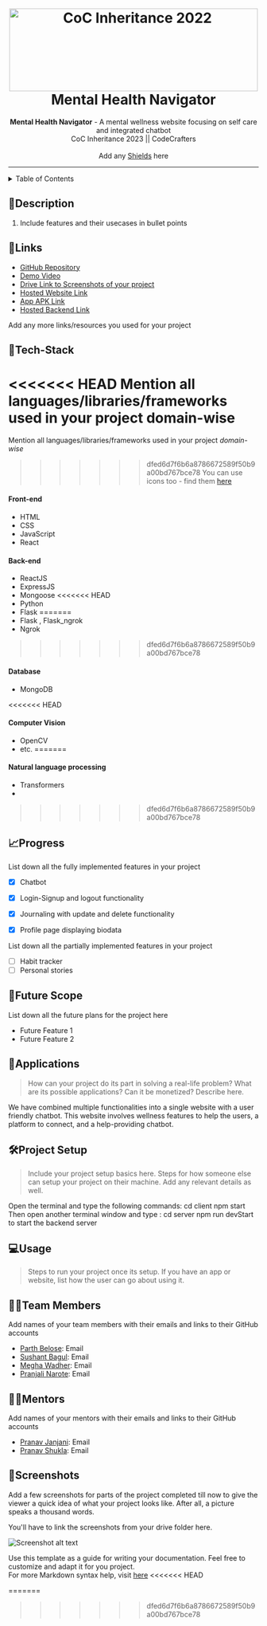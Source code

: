 <h1 align="center">
  <a href="https://github.com/CommunityOfCoders/Inheritance-2023">
    <img src="./Untitled.png" alt="CoC Inheritance 2022" width="500" height="166">
  </a>
  <br>
  Mental Health Navigator
</h1>

<div align="center">
   <strong>Mental Health Navigator</strong> - A mental wellness website focusing on self care and integrated chatbot<br>
  CoC Inheritance 2023 || CodeCrafters <br> <br>
  Add any <a href="https://shields.io/">Shields</a> here
</div>
<hr>

<details>
<summary>Table of Contents</summary>

- [Description](#description)
- [Links](#links)
- [Tech Stack](#tech-stack)
- [Progress](#progress)
- [Future Scope](#future-scope)
- [Applications](#applications)
- [Project Setup](#project-setup)
- [Usage](#usage)
- [Team Members](#team-members)
- [Mentors](#mentors)
- [Screenshots](#screenshots)

</details>

## 📝Description



1. Include features and their usecases in bullet points

## 🔗Links

- [GitHub Repository]()
- [Demo Video]()
- [Drive Link to Screenshots of your project]()
- [Hosted Website Link]()
- [App APK Link]()
- [Hosted Backend Link]()

Add any more links/resources you used for your project

## 🤖Tech-Stack

<<<<<<< HEAD
Mention all languages/libraries/frameworks used in your project **domain-wise**   
=======
Mention all languages/libraries/frameworks used in your project *domain-wise*   
>>>>>>> dfed6d7f6b6a8786672589f50b9a00bd767bce78
You can use icons too - find them [here](https://github.com/get-icon/geticon) 

#### Front-end
- HTML
- CSS
- JavaScript
- React

#### Back-end
- ReactJS
- ExpressJS
- Mongoose
<<<<<<< HEAD
- Python
- Flask
=======
- Flask , Flask_ngrok
- Ngrok
>>>>>>> dfed6d7f6b6a8786672589f50b9a00bd767bce78

#### Database
- MongoDB

<<<<<<< HEAD
#### Computer Vision
- OpenCV
- etc.
=======
#### Natural language processing
- Transformers
- 
>>>>>>> dfed6d7f6b6a8786672589f50b9a00bd767bce78

## 📈Progress

List down all the fully implemented features in your project

- [x] Chatbot
- [x] Login-Signup and logout functionality
- [x] Journaling with update and delete functionality
- [x] Profile page displaying biodata


List down all the partially implemented features in your project

- [ ] Habit tracker 
- [ ] Personal stories

## 🔮Future Scope

List down all the future plans for the project here

- Future Feature 1
- Future Feature 2

## 💸Applications

>How can your project do its part in solving a real-life problem? What are its possible applications? Can it be monetized? Describe here.

We have combined multiple functionalities  into a single website with a user friendly chatbot. This website involves wellness features to help the users, a platform to connect, and a help-providing chatbot.

## 🛠Project Setup

>Include your project setup basics here. Steps for how someone else can setup your project on their machine. Add any relevant details as well.

Open the terminal and  type the following commands: 
cd client 
npm start
Then open another terminal window and type :
cd server
 npm run devStart to start the backend server

## 💻Usage

>Steps to run your project once its setup. If you have an app or website, list how the user can go about using it.

## 👨‍💻Team Members

Add names of your team members with their emails and links to their GitHub accounts

- [Parth Belose](https://github.com/): Email 
- [Sushant Bagul](https://github.com/): Email 
- [Megha Wadher](https://github.com/): Email 
- [Pranjali Narote](https://github.com/): Email 

## 👨‍🏫Mentors

Add names of your mentors with their emails and links to their GitHub accounts

- [Pranav Janjani](https://github.com/): Email 
- [Pranav Shukla](https://github.com/): Email 

## 📱Screenshots
Add a few screenshots for parts of the project completed till now to give the viewer a quick idea of what your project looks like. After all, a picture speaks a thousand words.

You'll have to link the screenshots from your drive folder here.

![Screenshot alt text](https://i.redd.it/qp8ocyzvyj8a1.jpg "Here is a screenshot")

Use this template as a guide for writing your documentation. Feel free to customize and adapt it for you project.  
For more Markdown syntax help, visit [here](https://www.markdownguide.org/basic-syntax/)
<<<<<<< HEAD


=======
>>>>>>> dfed6d7f6b6a8786672589f50b9a00bd767bce78
